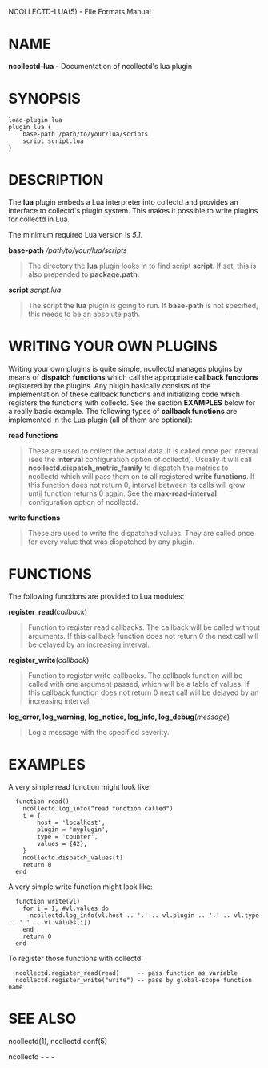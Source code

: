 NCOLLECTD-LUA(5) - File Formats Manual

# NAME

**ncollectd-lua** - Documentation of ncollectd's lua plugin

# SYNOPSIS

	load-plugin lua
	plugin lua {
	    base-path /path/to/your/lua/scripts
	    script script.lua
	}

# DESCRIPTION

The **lua** plugin embeds a Lua interpreter into collectd and provides an
interface to collectd's plugin system.
This makes it possible to write plugins for collectd in Lua.

The minimum required Lua version is *5.1*.

**base-path** */path/to/your/lua/scripts*

> The directory the **lua** plugin looks in to find script **script**.
> If set, this is also prepended to **package.path**.

**script** *script.lua*

> The script the **lua** plugin is going to run.
> If **base-path** is not specified, this needs to be an absolute path.

# WRITING YOUR OWN PLUGINS

Writing your own plugins is quite simple, ncollectd manages plugins by means of
**dispatch functions** which call the appropriate **callback functions**
registered by the plugins.
Any plugin basically consists of the implementation of these callback functions
and initializing code which registers the functions with collectd.
See the section **EXAMPLES** below for a really basic example.
The following types of **callback functions** are implemented in the
Lua plugin (all of them are optional):

**read functions**

> These are used to collect the actual data.
> It is called once per interval (see the **interval** configuration option
> of collectd).
> Usually it will call **ncollectd.dispatch\_metric\_family** to dispatch
> the metrics to ncollectd which will pass them on to all registered
> **write functions**.
> If this function does not return 0, interval between its calls will grow
> until function returns 0 again.
> See the **max-read-interval** configuration option of ncollectd.

**write functions**

> These are used to write the dispatched values.
> They are called once for every value that was dispatched by any plugin.

# FUNCTIONS

The following functions are provided to Lua modules:

**register\_read**(*callback*)

> Function to register read callbacks.
> The callback will be called without arguments.
> If this callback function does not return 0 the next call will be delayed by
> an increasing interval.

**register\_write**(*callback*)

> Function to register write callbacks.
> The callback function will be called with one argument passed, which will be a
> table of values.
> If this callback function does not return 0 next call will be delayed by
> an increasing interval.

**log\_error, log\_warning, log\_notice, log\_info, log\_debug**(*message*)

> Log a message with the specified severity.

# EXAMPLES

A very simple read function might look like:

	  function read()
	    ncollectd.log_info("read function called")
	    t = {
	        host = 'localhost',
	        plugin = 'myplugin',
	        type = 'counter',
	        values = {42},
	    }
	    ncollectd.dispatch_values(t)
	    return 0
	  end

A very simple write function might look like:

	  function write(vl)
	    for i = 1, #vl.values do
	      ncollectd.log_info(vl.host .. '.' .. vl.plugin .. '.' .. vl.type .. ' ' .. vl.values[i])
	    end
	    return 0
	  end

To register those functions with collectd:

	  ncollectd.register_read(read)     -- pass function as variable
	  ncollectd.register_write("write") -- pass by global-scope function name

# SEE ALSO

ncollectd(1),
ncollectd.conf(5)

ncollectd - - -
